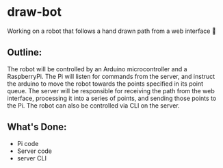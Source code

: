 # draw-bot
Working on a robot that follows a hand drawn path from a web interface 🤖

## Outline:
The robot will be controlled by an Arduino microcontroller and a RaspberryPi. The Pi will listen for commands from the server, and instruct the arduino to move the robot towards the points specified in its point queue. The server will be responsible for receiving the path from the web interface, processing it into a series of points, and sending those points to the Pi. The robot can also be controlled via CLI on the server.

## What's Done:
- Pi code
- Server code
- server CLI

